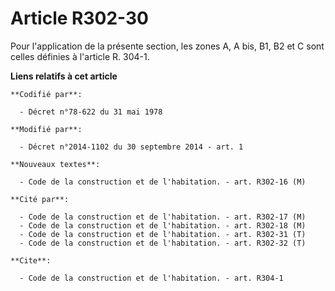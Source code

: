 # Article R302-30

Pour l'application de la présente section, les zones A, A bis, B1, B2 et C sont celles définies à l'article R. 304-1.

**Liens relatifs à cet article**

	**Codifié par**:

	  - Décret n°78-622 du 31 mai 1978

	**Modifié par**:

	  - Décret n°2014-1102 du 30 septembre 2014 - art. 1

	**Nouveaux textes**:

	  - Code de la construction et de l'habitation. - art. R302-16 (M)

	**Cité par**:

	  - Code de la construction et de l'habitation. - art. R302-17 (M)
	  - Code de la construction et de l'habitation. - art. R302-18 (M)
	  - Code de la construction et de l'habitation. - art. R302-31 (T)
	  - Code de la construction et de l'habitation. - art. R302-32 (T)

	**Cite**:

	  - Code de la construction et de l'habitation. - art. R304-1
